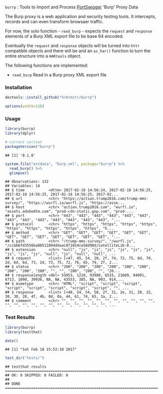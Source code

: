 
`burrp` : Tools to Import and Process [PortSwigger](https://portswigger.net/) 'Burp' Proxy Data

The Burp proxy is a web application and security testing tools. It intercepts, records and can even transform browsaer traffic.

For now, the solo function - `read_burp` - expects the `request` and `response` elements of a Burp XML export file to be base 64 encoded.

Eventually the `request` and `response` objects will be turned into `httr` compatible objects and there will be and an `as_har()` function to turn the entire structure into a `HARtools` object.

The following functions are implemented:

-   `read_burp` Read in a Burp proxy XML export file

### Installation

``` r
devtools::install_github("hrbrmstr/burrp")
```

``` r
options(width=120)
```

### Usage

``` r
library(burrp)
library(dplyr)

# current verison
packageVersion("burrp")
```

    ## [1] '0.1.0'

``` r
system.file("extdata", "burp.xml", package="burrp") %>%
  read_burp() %>%
  glimpse()
```

    ## Observations: 132
    ## Variables: 14
    ## $ time           <dttm> 2017-02-18 14:56:24, 2017-02-18 14:56:25, 2017-02-18 14:56:25, 2017-02-18 14:56:25, 2017-02...
    ## $ url            <chr> "https://action.trump2016.com/trump-mms-survey/", "https://wurfl.io/wurfl.js", "https://asse...
    ## $ host           <chr> "action.trump2016.com", "wurfl.io", "assets.adobedtm.com", "prod-cdn-static.gop.com", "prod-...
    ## $ port           <chr> "443", "443", "443", "443", "443", "443", "443", "443", "443", "443", "443", "443", "443", "...
    ## $ protocol       <chr> "https", "https", "https", "https", "https", "https", "https", "https", "https", "https", "h...
    ## $ method         <chr> "GET", "GET", "GET", "GET", "GET", "GET", "GET", "GET", "GET", "GET", "GET", "GET", "GET", "...
    ## $ path           <chr> "/trump-mms-survey/", "/wurfl.js", "/ccb66fd3556ba80512894ddaac0f1024ce58d90d/satelliteLib-8...
    ## $ extension      <chr> "null", "js", "js", "js", "js", "js", "js", "js", "js", "js", "null", "js", "null", "null", ...
    ## $ request        <list> [<47, 45, 54, 20, 2f, 74, 72, 75, 6d, 70, 2d, 6d, 6d, 73, 2d, 73, 75, 72, 76, 65, 79, 2f, 2...
    ## $ status         <chr> "200", "200", "200", "200", "200", "200", "200", "200", "200", "", "", "200", "200", "", "20...
    ## $ responselength <dbl> 53953, 1210, 93988, 6515, 21669, 84091, 6713, 1890, 39936, NA, NA, 43553, 385, NA, 903, 914,...
    ## $ mimetype       <chr> "HTML", "script", "script", "script", "script", "script", "script", "script", "script", "", ...
    ## $ response       <list> [<48, 54, 54, 50, 2f, 31, 2e, 31, 20, 32, 30, 30, 20, 4f, 4b, 0d, 0a, 44, 61, 74, 65, 3a, 2...
    ## $ comment        <chr> "", "", "", "", "", "", "", "", "", "", "", "", "", "", "", "", "", "", "", "", "", "", "", ...

### Test Results

``` r
library(burrp)
library(testthat)

date()
```

    ## [1] "Sat Feb 18 15:52:18 2017"

``` r
test_dir("tests/")
```

    ## testthat results ========================================================================================================
    ## OK: 0 SKIPPED: 0 FAILED: 0
    ## 
    ## DONE ===================================================================================================================
